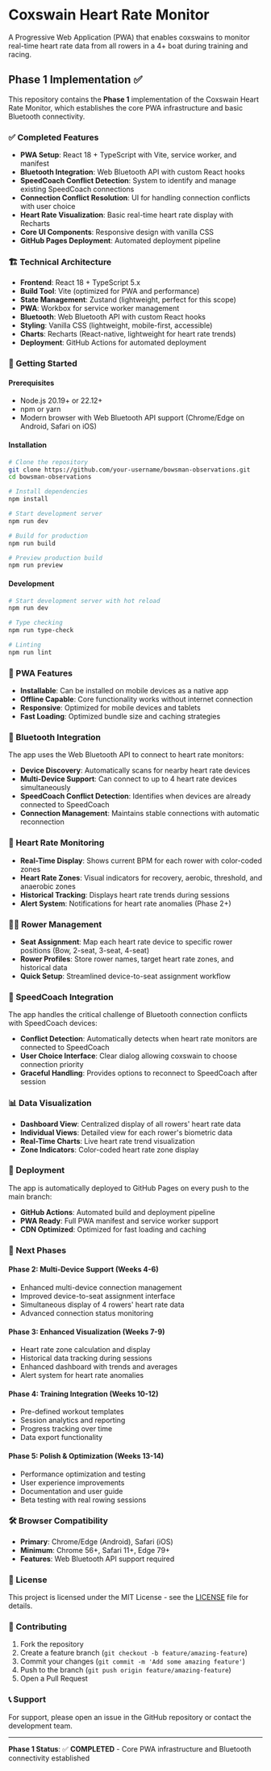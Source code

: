 # Coxswain Heart Rate Monitor

A Progressive Web Application (PWA) that enables coxswains to monitor real-time heart rate data from all rowers in a 4+ boat during training and racing.

## Phase 1 Implementation ✅

This repository contains the **Phase 1** implementation of the Coxswain Heart Rate Monitor, which establishes the core PWA infrastructure and basic Bluetooth connectivity.

### ✅ Completed Features

- **PWA Setup**: React 18 + TypeScript with Vite, service worker, and manifest
- **Bluetooth Integration**: Web Bluetooth API with custom React hooks
- **SpeedCoach Conflict Detection**: System to identify and manage existing SpeedCoach connections
- **Connection Conflict Resolution**: UI for handling connection conflicts with user choice
- **Heart Rate Visualization**: Basic real-time heart rate display with Recharts
- **Core UI Components**: Responsive design with vanilla CSS
- **GitHub Pages Deployment**: Automated deployment pipeline

### 🏗️ Technical Architecture

- **Frontend**: React 18 + TypeScript 5.x
- **Build Tool**: Vite (optimized for PWA and performance)
- **State Management**: Zustand (lightweight, perfect for this scope)
- **PWA**: Workbox for service worker management
- **Bluetooth**: Web Bluetooth API with custom React hooks
- **Styling**: Vanilla CSS (lightweight, mobile-first, accessible)
- **Charts**: Recharts (React-native, lightweight for heart rate trends)
- **Deployment**: GitHub Actions for automated deployment

### 🚀 Getting Started

#### Prerequisites
- Node.js 20.19+ or 22.12+
- npm or yarn
- Modern browser with Web Bluetooth API support (Chrome/Edge on Android, Safari on iOS)

#### Installation

```bash
# Clone the repository
git clone https://github.com/your-username/bowsman-observations.git
cd bowsman-observations

# Install dependencies
npm install

# Start development server
npm run dev

# Build for production
npm run build

# Preview production build
npm run preview
```

#### Development

```bash
# Start development server with hot reload
npm run dev

# Type checking
npm run type-check

# Linting
npm run lint
```

### 📱 PWA Features

- **Installable**: Can be installed on mobile devices as a native app
- **Offline Capable**: Core functionality works without internet connection
- **Responsive**: Optimized for mobile devices and tablets
- **Fast Loading**: Optimized bundle size and caching strategies

### 🔗 Bluetooth Integration

The app uses the Web Bluetooth API to connect to heart rate monitors:

- **Device Discovery**: Automatically scans for nearby heart rate devices
- **Multi-Device Support**: Can connect to up to 4 heart rate devices simultaneously
- **SpeedCoach Conflict Detection**: Identifies when devices are already connected to SpeedCoach
- **Connection Management**: Maintains stable connections with automatic reconnection

### 🎯 Heart Rate Monitoring

- **Real-Time Display**: Shows current BPM for each rower with color-coded zones
- **Heart Rate Zones**: Visual indicators for recovery, aerobic, threshold, and anaerobic zones
- **Historical Tracking**: Displays heart rate trends during sessions
- **Alert System**: Notifications for heart rate anomalies (Phase 2+)

### 🚣‍♀️ Rower Management

- **Seat Assignment**: Map each heart rate device to specific rower positions (Bow, 2-seat, 3-seat, 4-seat)
- **Rower Profiles**: Store rower names, target heart rate zones, and historical data
- **Quick Setup**: Streamlined device-to-seat assignment workflow

### 🔧 SpeedCoach Integration

The app handles the critical challenge of Bluetooth connection conflicts with SpeedCoach devices:

- **Conflict Detection**: Automatically detects when heart rate monitors are connected to SpeedCoach
- **User Choice Interface**: Clear dialog allowing coxswain to choose connection priority
- **Graceful Handling**: Provides options to reconnect to SpeedCoach after session

### 📊 Data Visualization

- **Dashboard View**: Centralized display of all rowers' heart rate data
- **Individual Views**: Detailed view for each rower's biometric data
- **Real-Time Charts**: Live heart rate trend visualization
- **Zone Indicators**: Color-coded heart rate zone display

### 🚀 Deployment

The app is automatically deployed to GitHub Pages on every push to the main branch:

- **GitHub Actions**: Automated build and deployment pipeline
- **PWA Ready**: Full PWA manifest and service worker support
- **CDN Optimized**: Optimized for fast loading and caching

### 🔮 Next Phases

#### Phase 2: Multi-Device Support (Weeks 4-6)
- Enhanced multi-device connection management
- Improved device-to-seat assignment interface
- Simultaneous display of 4 rowers' heart rate data
- Advanced connection status monitoring

#### Phase 3: Enhanced Visualization (Weeks 7-9)
- Heart rate zone calculation and display
- Historical data tracking during sessions
- Enhanced dashboard with trends and averages
- Alert system for heart rate anomalies

#### Phase 4: Training Integration (Weeks 10-12)
- Pre-defined workout templates
- Session analytics and reporting
- Progress tracking over time
- Data export functionality

#### Phase 5: Polish & Optimization (Weeks 13-14)
- Performance optimization and testing
- User experience improvements
- Documentation and user guide
- Beta testing with real rowing sessions

### 🛠️ Browser Compatibility

- **Primary**: Chrome/Edge (Android), Safari (iOS)
- **Minimum**: Chrome 56+, Safari 11+, Edge 79+
- **Features**: Web Bluetooth API support required

### 📝 License

This project is licensed under the MIT License - see the [LICENSE](LICENSE) file for details.

### 🤝 Contributing

1. Fork the repository
2. Create a feature branch (`git checkout -b feature/amazing-feature`)
3. Commit your changes (`git commit -m 'Add some amazing feature'`)
4. Push to the branch (`git push origin feature/amazing-feature`)
5. Open a Pull Request

### 📞 Support

For support, please open an issue in the GitHub repository or contact the development team.

---

**Phase 1 Status**: ✅ **COMPLETED** - Core PWA infrastructure and Bluetooth connectivity established